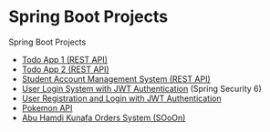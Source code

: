 # Spring Boot Projects

Spring Boot Projects

* [Todo App 1 (REST API)](TodoApi/)
* [Todo App 2 (REST API)](todo/)
* [Student Account Management System (REST API)](StudentAccSys/)
* [User Login System with JWT Authentication](LoginAPI/) (Spring Security 6)
* [User Registration and Login with JWT Authentication](JwtAuthentication/)
* [Pokemon API](PokemonAPI/)
* [Abu Hamdi Kunafa Orders System (SOoOn)](KunafaSystem/)